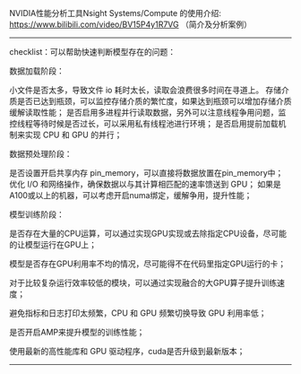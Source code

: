 



NVIDIA性能分析工具Nsight Systems/Compute 的使用介绍: https://www.bilibili.com/video/BV15P4y1R7VG （简介及分析案例）



---

checklist：可以帮助快速判断模型存在的问题：

数据加载阶段：

小文件是否太多，导致文件 io 耗时太长，读取会浪费很多时间在寻道上。
存储介质是否已达到瓶颈，可以监控存储介质的繁忙度，如果达到瓶颈可以增加存储介质缓解读取性能；
是否启用多进程并行读取数据，另外可以注意线程争用问题，监控线程等待时候是否过长，可以采用私有线程池进行环境；
是否启用提前加载机制来实现 CPU 和 GPU 的并行；

数据预处理阶段：

是否设置开启共享内存 pin_memory，可以直接将数据放置在pin_memory中；
优化 I/O 和网络操作，确保数据以与其计算相匹配的速率馈送到 GPU；
如果是A100或以上的机器，可以考虑开启numa绑定，缓解争用，提升性能；

模型训练阶段：

是否存在大量的CPU运算，可以通过实现GPU实现或去除指定CPU设备，尽可能的让模型运行在GPU上；

模型是否存在GPU利用率不均的情况，尽可能得不在代码里指定GPU运行的卡；

对于比较复杂运行效率较低的模块，可以通过实现融合的大GPU算子提升训练速度；

避免指标和日志打印太频繁，CPU 和 GPU 频繁切换导致 GPU 利用率低；

是否开启AMP来提升模型的训练性能；

使用最新的高性能库和 GPU 驱动程序，cuda是否升级到最新版本；

---


